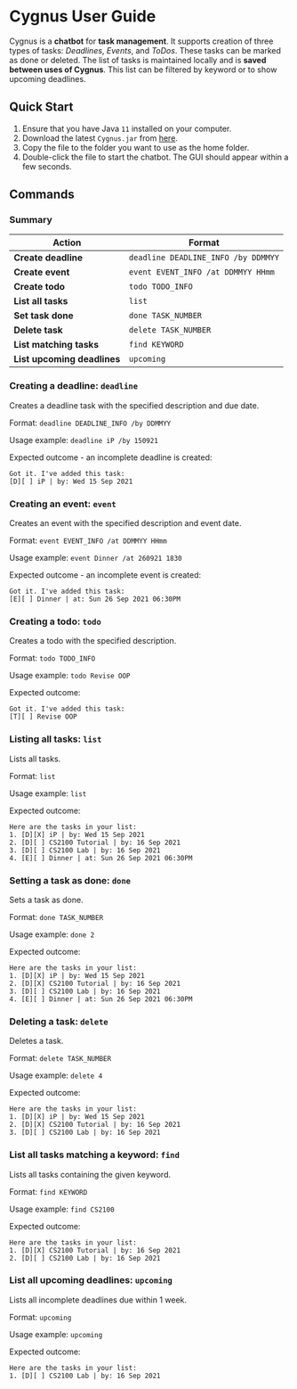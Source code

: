 # Cygnus User Guide

Cygnus is a __chatbot__ for __task management__. It supports creation of three types of 
tasks: _Deadlines_, _Events_, and _ToDos_. These tasks can be marked as done or 
deleted. The list of tasks is maintained locally and is __saved between uses of
Cygnus__. This list can be filtered by keyword or to show upcoming deadlines.

## Quick Start

1. Ensure that you have Java `11` installed on your computer.
1. Download the latest `Cygnus.jar` from [here](https://github.com/jyrw/ip).
1. Copy the file to the folder you want to use as the home folder.
1. Double-click the file to start the chatbot. The GUI should appear within a few seconds.

## Commands

### Summary
Action | Format
-------|-------
__Create deadline__ | `deadline DEADLINE_INFO /by DDMMYY`
__Create event__ | `event EVENT_INFO /at DDMMYY HHmm`
__Create todo__ | `todo TODO_INFO`
__List all tasks__ | `list`
__Set task done__ | `done TASK_NUMBER`
__Delete task__ | `delete TASK_NUMBER`
__List matching tasks__ | `find KEYWORD`
__List upcoming deadlines__ | `upcoming`

### Creating a deadline: `deadline`

Creates a deadline task with the specified description and due date.

Format: `deadline DEADLINE_INFO /by DDMMYY`

Usage example: `deadline iP /by 150921`

Expected outcome - an incomplete deadline is created:

```
Got it. I've added this task:
[D][ ] iP | by: Wed 15 Sep 2021
```

### Creating an event: `event`

Creates an event with the specified description and event date.

Format: `event EVENT_INFO /at DDMMYY HHmm`

Usage example: `event Dinner /at 260921 1830`

Expected outcome - an incomplete event is created:

```
Got it. I've added this task:
[E][ ] Dinner | at: Sun 26 Sep 2021 06:30PM
```

### Creating a todo: `todo`

Creates a todo with the specified description.

Format: `todo TODO_INFO`

Usage example: `todo Revise OOP`

Expected outcome: 
```
Got it. I've added this task:
[T][ ] Revise OOP
```

### Listing all tasks: `list`

Lists all tasks.

Format: `list`

Usage example: `list`

Expected outcome: 

```
Here are the tasks in your list:
1. [D][X] iP | by: Wed 15 Sep 2021
2. [D][ ] CS2100 Tutorial | by: 16 Sep 2021
3. [D][ ] CS2100 Lab | by: 16 Sep 2021
4. [E][ ] Dinner | at: Sun 26 Sep 2021 06:30PM
```

### Setting a task as done: `done`

Sets a task as done.

Format: `done TASK_NUMBER`

Usage example: `done 2`

Expected outcome: 

```
Here are the tasks in your list:
1. [D][X] iP | by: Wed 15 Sep 2021
2. [D][X] CS2100 Tutorial | by: 16 Sep 2021
3. [D][ ] CS2100 Lab | by: 16 Sep 2021
4. [E][ ] Dinner | at: Sun 26 Sep 2021 06:30PM
```

### Deleting a task: `delete`

Deletes a task.

Format: `delete TASK_NUMBER`

Usage example: `delete 4`

Expected outcome: 

```
Here are the tasks in your list:
1. [D][X] iP | by: Wed 15 Sep 2021
2. [D][X] CS2100 Tutorial | by: 16 Sep 2021
3. [D][ ] CS2100 Lab | by: 16 Sep 2021
```

### List all tasks matching a keyword: `find`

Lists all tasks containing the given keyword.

Format: `find KEYWORD`

Usage example: `find CS2100`

Expected outcome: 

```
Here are the tasks in your list:
1. [D][X] CS2100 Tutorial | by: 16 Sep 2021
2. [D][ ] CS2100 Lab | by: 16 Sep 2021
```

### List all upcoming deadlines: `upcoming`

Lists all incomplete deadlines due within 1 week.

Format: `upcoming`

Usage example: `upcoming`

Expected outcome:
```
Here are the tasks in your list:
1. [D][ ] CS2100 Lab | by: 16 Sep 2021
```